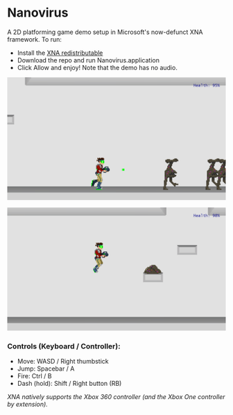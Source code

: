 # Nanovirus
A 2D platforming game demo setup in Microsoft's now-defunct XNA framework.  To run:
* Install the [XNA redistributable](https://www.microsoft.com/en-us/download/details.aspx?id=27598)
* Download the repo and run Nanovirus.application
* Click Allow and enjoy!
Note that the demo has no audio.

![Screencap 1](/screencap0.png)

![Screencap 2](/screencap1.png)

### Controls (Keyboard / Controller):
* Move: WASD / Right thumbstick
* Jump: Spacebar / A
* Fire: Ctrl / B
* Dash (hold): Shift / Right button (RB)

*XNA natively supports the Xbox 360 controller (and the Xbox One controller by extension).*
